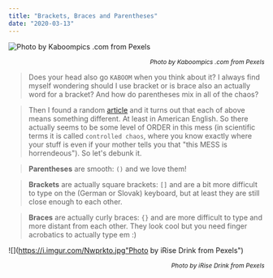 ```yaml
---
title: "Brackets, Braces and Parentheses"
date: "2020-03-13"
---
```

![](https://i.imgur.com/ppveEdb.jpg "Photo by Kaboompics .com from Pexels")<p style="font-size: 12px; text-align: right">_Photo by Kaboompics .com from Pexels_</p>

> Does your head also go `KABOOM` when you think about it? I always find myself wondering should I use bracket or is brace also an actually word for a bracket? And how do parentheses mix in all of the chaos?

> Then I found a random [article](https://www.cis.upenn.edu/~matuszek/General/JavaSyntax/parentheses.html) and it turns out that each of above means something different. At least in American English. So there actually seems to be some level of ORDER in this mess (in scientific terms it is called `controlled chaos`, where you know exactly where your stuff is even if your mother tells you that "this MESS is horrendeous"). So let's debunk it.

> **Parentheses** are smooth: `()` and we love them!

> **Brackets** are actually square brackets: `[]` and are a bit more difficult to type on the (German or Slovak) keyboard, but at least they are still close enough to each other.

> **Braces** are actually curly braces: `{}` and are more difficult to type and more distant from each other. They look cool but you need finger acrobatics to actually type em :)


![](https://i.imgur.com/Nwprkto.jpg"Photo by iRise Drink from Pexels")<p style="font-size: 12px; text-align: right">_Photo by iRise Drink from Pexels_</p>
